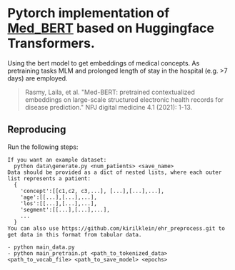 # Pytorch implementation of [Med_BERT](https://www.nature.com/articles/s41746-021-00455-y) based on Huggingface Transformers. 
Using the bert model to get embeddings of medical concepts.
As pretraining tasks MLM and prolonged length of stay in the hospital (e.g. >7 days) are employed. 
>Rasmy, Laila, et al. "Med-BERT: pretrained contextualized embeddings on large-scale structured electronic health records for disease prediction." NPJ digital medicine 4.1 (2021): 1-13.

## Reproducing

Run the following steps:

    If you want an example dataset:  
      python data\generate.py <num_patients> <save_name> 
    Data should be provided as a dict of nested lists, where each outer list represents a patient:
      {
        'concept':[[c1,c2, c3,...], [...],[...],...], 
        'age':[[...],[...],...],
        'los':[[...],[...],...],
        'segment':[[...],[...],...],
        ...
      }
    You can also use https://github.com/kirilklein/ehr_preprocess.git to get data in this format from tabular data.

    - python main_data.py 
    - python main_pretrain.pt <path_to_tokenized_data> <path_to_vocab_file> <path_to_save_model> <epochs> 

